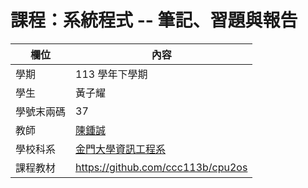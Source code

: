 # 課程：系統程式 -- 筆記、習題與報告

| 欄位       | 內容                                                                        |
| ---------- | --------------------------------------------------------------------------- |
| 學期       | 113 學年下學期                                                              |
| 學生       | 黃子耀                                                                      |
| 學號末兩碼 | 37                                                                          |
| 教師       | [陳鍾誠](https://www.nqu.edu.tw/educsie/index.php?act=blog&code=list&ids=4) |
| 學校科系   | [金門大學資訊工程系](https://www.nqu.edu.tw/educsie/index.php)              |
| 課程教材   | https://github.com/ccc113b/cpu2os                                           |
